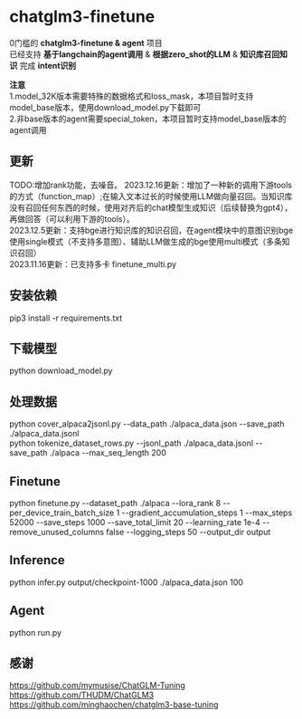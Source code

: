 # chatglm3-finetune
0门槛的 **chatglm3-finetune & agent** 项目  
已经支持 **基于langchain的agent调用** & **根据zero_shot的LLM** & **知识库召回知识** 完成 **intent识别**  

**注意**  
  1.model_32K版本需要特殊的数据格式和loss_mask，本项目暂时支持model_base版本，使用download_model.py下载即可  
  2.非base版本的agent需要special_token，本项目暂时支持model_base版本的agent调用  


## 更新
TODO:增加rank功能，去噪音。
2023.12.16更新：增加了一种新的调用下游tools的方式（function_map）;在输入文本过长的时候使用LLM做向量召回。当知识库没有召回任何东西的时候，使用对齐后的chat模型生成知识（后续替换为gpt4），再做回答（可以利用下游的tools）。  
2023.12.5更新：支持bge进行知识库的知识召回，在agent模块中的意图识别bge使用single模式（不支持多意图）、辅助LLM做生成的bge使用multi模式（多条知识召回）  
2023.11.16更新：已支持多卡 finetune_multi.py  


## 安装依赖
pip3 install -r requirements.txt  

## 下载模型
python download_model.py 

## 处理数据
python cover_alpaca2jsonl.py  --data_path ./alpaca_data.json  --save_path ./alpaca_data.jsonl  
python tokenize_dataset_rows.py  --jsonl_path ./alpaca_data.jsonl --save_path ./alpaca  --max_seq_length 200  

## Finetune
python finetune.py --dataset_path ./alpaca --lora_rank 8 --per_device_train_batch_size 1 --gradient_accumulation_steps 1 --max_steps 52000 --save_steps 1000 --save_total_limit 20 --learning_rate 1e-4 --remove_unused_columns false --logging_steps 50 --output_dir output  

## Inference
python infer.py output/checkpoint-1000 ./alpaca_data.json 100 

## Agent  
python run.py  


## 感谢
https://github.com/mymusise/ChatGLM-Tuning  
https://github.com/THUDM/ChatGLM3  
https://github.com/minghaochen/chatglm3-base-tuning

